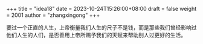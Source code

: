 +++
title = "idea18"
date = 2023-10-24T15:26:00+08:00
draft = false
weight = 2001
author = "zhangxingong"
+++

要过一个正直的人生，上帝衡量我们人生的尺子不是钱，而是那些我们曾经影响过他们人生的人们，是否善用上帝所赐予我们的天赋来帮助别人过更好的生活。
